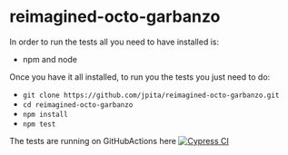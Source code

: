 # reimagined-octo-garbanzo

In order to run the tests all you need to have installed is:

- npm and node

Once you have it all installed, to run you the tests you just need to do:

- `git clone https://github.com/jpita/reimagined-octo-garbanzo.git`
- `cd reimagined-octo-garbanzo`
- `npm install`
- `npm test`

The tests are running on GitHubActions here
[![Cypress CI](https://github.com/jpita/reimagined-octo-garbanzo/actions/workflows/cypress.js.yml/badge.svg)](https://github.com/jpita/reimagined-octo-garbanzo/actions/workflows/cypress.js.yml)
